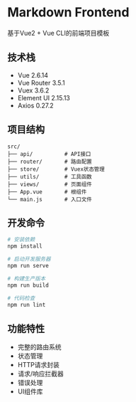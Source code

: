# Markdown Frontend

基于Vue2 + Vue CLI的前端项目模板

## 技术栈

- Vue 2.6.14
- Vue Router 3.5.1
- Vuex 3.6.2
- Element UI 2.15.13
- Axios 0.27.2

## 项目结构

```
src/
├── api/          # API接口
├── router/       # 路由配置
├── store/        # Vuex状态管理
├── utils/        # 工具函数
├── views/        # 页面组件
├── App.vue       # 根组件
└── main.js       # 入口文件
```

## 开发命令

```bash
# 安装依赖
npm install

# 启动开发服务器
npm run serve

# 构建生产版本
npm run build

# 代码检查
npm run lint
```

## 功能特性

- 完整的路由系统
- 状态管理
- HTTP请求封装
- 请求/响应拦截器
- 错误处理
- UI组件库
